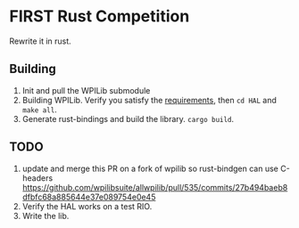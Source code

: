 # FIRST Rust Competition

Rewrite it in rust.

## Building
1. Init and pull the WPILib submodule
2. Building WPILib. Verify you satisfy the [requirements](https://github.com/wpilibsuite/allwpilib#building-wpilib), then `cd HAL` and `make all`.
3. Generate rust-bindings and build the library. `cargo build`.

## TODO
1. update and merge this PR on a fork of wpilib so rust-bindgen can use C-headers
https://github.com/wpilibsuite/allwpilib/pull/535/commits/27b494baeb8dfbfc68a885644e37e089754e0e45
2. Verify the HAL works on a test RIO.
3. Write the lib.
